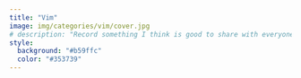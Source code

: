 ```yaml
---
title: "Vim"
image: img/categories/vim/cover.jpg
# description: "Record something I think is good to share with everyone, and also for me to review these technologies when I forget it"
style:
  background: "#b59ffc"
  color: "#353739"
---
```


